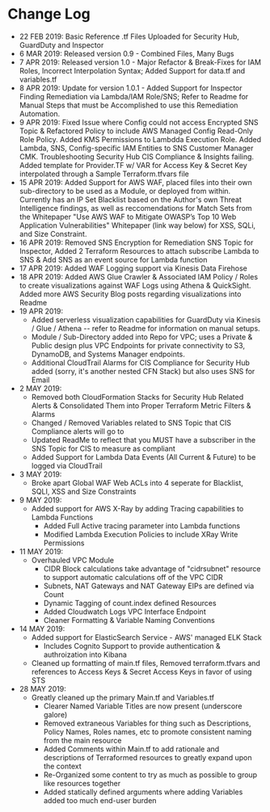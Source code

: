 # Change Log
- 22 FEB 2019: Basic Reference .tf Files Uploaded for Security Hub, GuardDuty and Inspector
- 6 MAR 2019: Released version 0.9 - Combined Files, Many Bugs
- 7 APR 2019: Released version 1.0 - Major Refactor & Break-Fixes for IAM Roles, Incorrect Interpolation Syntax; Added Support for data.tf and variables.tf
- 8 APR 2019: Update for version 1.0.1 - Added Support for Inspector Finding Remediation via Lambda/IAM Role/SNS; Refer to Readme for Manual Steps that must be Accomplished to use this Remediation Automation. 
- 9 APR 2019: Fixed Issue where Config could not access Encrypted SNS Topic & Refactored Policy to include AWS Managed Config Read-Only Role Policy. Added KMS Permissions to Lambdda Execution Role. Added Lambda, SNS, Config-specific IAM Entities to SNS Customer Manager CMK. Troubleshooting Security Hub CIS Compliance & Insights failing. Added template for Provider.TF w/ VAR for Access Key & Secret Key interpolated through a Sample Terraform.tfvars file
- 15 APR 2019: Added Support for AWS WAF, placed files into their own sub-directory to be used as a Module, or deployed from within. Currently has an IP Set Blacklist based on the Author's own Threat Intelligence findings, as well as reccomendations for Match Sets from the Whitepaper "Use AWS WAF to Mitigate OWASP’s Top 10 Web Application Vulnerabilities" Whitepaper (link way below) for XSS, SQLi, and Size Constraint.
- 16 APR 2019: Removed SNS Encryption for Remediation SNS Topic for Inspector, Added 2 Terraform Resources to attach subscribe Lambda to SNS & Add SNS as an event source for Lambda function
- 17 APR 2019: Added WAF Logging support via Kinesis Data Firehose
- 18 APR 2019: Added AWS Glue Crawler & Associated IAM Policy / Roles to create visualizations against WAF Logs using Athena & QuickSight. Added more AWS Security Blog posts regarding visualizations into Readme
- 19 APR 2019: 
    - Added serverless visualization capabilities for GuardDuty via Kinesis / Glue / Athena -- refer to Readme for information on manual setups. 
    - Module / Sub-Directory added into Repo for VPC; uses a Private & Public design plus VPC Endpoints for private connectivity to S3, DynamoDB, and Systems Manager endpoints.
    - Additional CloudTrail Alarms for CIS Compliance for Security Hub added (sorry, it's another nested CFN Stack) but also uses SNS for Email
- 2 MAY 2019:
    - Removed both CloudFormation Stacks for Security Hub Related Alerts & Consolidated Them into Proper Terraform Metric Filters & Alarms
    - Changed / Removed Variables related to SNS Topic that CIS Compliance alerts will go to
    - Updated ReadMe to reflect that you MUST have a subscriber in the SNS Topic for CIS to measure as compliant
    - Added Support for Lambda Data Events (All Current & Future) to be logged via CloudTrail
- 3 MAY 2019:
    - Broke apart Global WAF Web ACLs into 4 seperate for Blacklist, SQLI, XSS and Size Constraints
- 9 MAY 2019:
    - Added support for AWS X-Ray by adding Tracing capabilities to Lambda Functions
        - Added Full Active tracing parameter into Lambda functions
        - Modified Lambda Execution Policies to include XRay Write Permissions
- 11 MAY 2019:
    - Overhauled VPC Module
        - CIDR Block calculations take advantage of "cidrsubnet" resource to support automatic calculations off of the VPC CIDR
        - Subnets, NAT Gateways and NAT Gateway EIPs are defined via Count
        - Dynamic Tagging of count.index defined Resources
        - Added Cloudwatch Logs VPC Interface Endpoint
        - Cleaner Formatting & Variable Naming Conventions
- 14 MAY 2019:
    - Added support for ElasticSearch Service - AWS' managed ELK Stack
        - Includes Cognito Support to provide authentication & authroization into Kibana
    - Cleaned up formatting of main.tf files, Removed terraform.tfvars and references to Access Keys & Secret Access Keys in favor of using STS
- 28 MAY 2019:
    - Greatly cleaned up the primary Main.tf and Variables.tf
        - Clearer Named Variable Titles are now present (underscore galore)
        - Removed extraneous Variables for thing such as Descriptions, Policy Names, Roles names, etc to promote consistent naming from the main resource
        - Added Comments within Main.tf to add rationale and descriptions of Terraformed resources to greatly expand upon the context
        - Re-Organized some content to try as much as possible to group like resources together
        - Added statically defined arguments where adding Variables added too much end-user burden